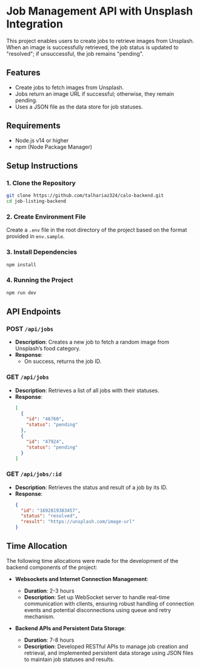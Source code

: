 # Job Management API with Unsplash Integration

This project enables users to create jobs to retrieve images from Unsplash. When an image is successfully retrieved, the job status is updated to "resolved"; if unsuccessful, the job remains "pending".

## Features

- Create jobs to fetch images from Unsplash.
- Jobs return an image URL if successful; otherwise, they remain pending.
- Uses a JSON file as the data store for job statuses.

## Requirements

- Node.js v14 or higher
- npm (Node Package Manager)

## Setup Instructions

### 1. Clone the Repository

```bash
git clone https://github.com/talhariaz324/calo-backend.git
cd job-listing-backend
```

### 2. Create Environment File

Create a `.env` file in the root directory of the project based on the format provided in `env.sample`.

### 3. Install Dependencies

```bash
npm install
```

### 4. Running the Project

```bash
npm run dev
```

## API Endpoints

### POST `/api/jobs`

- **Description**: Creates a new job to fetch a random image from Unsplash’s food category.
- **Response**:
  - On success, returns the job ID.

### GET `/api/jobs`

- **Description**: Retrieves a list of all jobs with their statuses.
- **Response**:
  ```json
  [
    {
      "id": "46760",
      "status": "pending"
    },
    {
      "id": "47924",
      "status": "pending"
    }
  ]
  ```

### GET `/api/jobs/:id`

- **Description**: Retrieves the status and result of a job by its ID.
- **Response**:
  ```json
  {
    "id": "1692819383457",
    "status": "resolved",
    "result": "https://unsplash.com/image-url"
  }
  ```

## Time Allocation

The following time allocations were made for the development of the backend components of the project:

- **Websockets and Internet Connection Management**: 
  - **Duration**: 2-3 hours
  - **Description**: Set up WebSocket server to handle real-time communication with clients, ensuring robust handling of connection events and potential disconnections using queue and retry mechanism.

- **Backend APIs and Persistent Data Storage**: 
  - **Duration**: 7-8 hours
  - **Description**: Developed RESTful APIs to manage job creation and retrieval, and implemented persistent data storage using JSON files to maintain job statuses and results.
